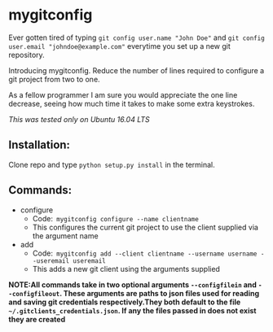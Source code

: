 # mygitconfig

Ever gotten tired of typing `git config user.name "John Doe"` and `git config  user.email "johndoe@example.com"` everytime you set up a new git repository.<br>

Introducing mygitconfig. Reduce the number of lines required  to configure a git  project from two to one.<br>

As a fellow programmer I am sure you would appreciate the one line decrease, seeing how much time it takes to make some extra keystrokes.

*This was tested only on Ubuntu 16.04 LTS*
## Installation:
  Clone repo and type `python setup.py install` in the terminal.
## Commands:
- configure
  - Code:&ensp;`mygitconfig configure --name clientname`
  - This configures the current git project to use the client supplied via the argument name
- add
    - Code:&ensp;`mygitconfig add --client clientname --username username --useremail useremail`
    - This adds a new git client using the arguments supplied
    
 **NOTE:All commands take in two optional arguments `--configfilein` and `--configfileout`.
These arguments are paths to json files used for reading and saving git credentials respectively.They both default to the file `~/.gitclients_credentials.json`. If any the files passed in does not exist they are created**
